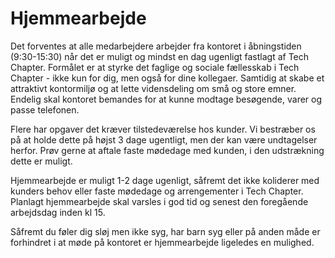 # Hjemmearbejde

Det forventes at alle medarbejdere arbejder fra kontoret i åbningstiden (9:30-15:30) når det er muligt og mindst en dag ugenligt fastlagt af Tech Chapter. Formålet er at styrke det faglige og sociale fællesskab i Tech Chapter - ikke kun for dig, men også for dine kollegaer. Samtidig at skabe et attraktivt kontormiljø og at lette vidensdeling om små og store emner. Endelig skal kontoret bemandes for at kunne modtage besøgende, varer og passe telefonen.

Flere har opgaver det kræver tilstedeværelse hos kunder. Vi bestræber os på at holde dette på højst 3 dage ugentligt, men der kan være undtagelser herfor. Prøv gerne at aftale faste mødedage med kunden, i den udstrækning dette er muligt.

Hjemmearbejde er muligt 1-2 dage ugenligt, såfremt det ikke koliderer med kunders behov eller faste mødedage og arrengementer i Tech Chapter. Planlagt hjemmearbejde skal varsles i god tid og senest den foregående arbejdsdag inden kl 15.

Såfremt du føler dig sløj men ikke syg, har barn syg eller på anden måde er forhindret i at møde på kontoret er hjemmearbejde ligeledes en mulighed.
